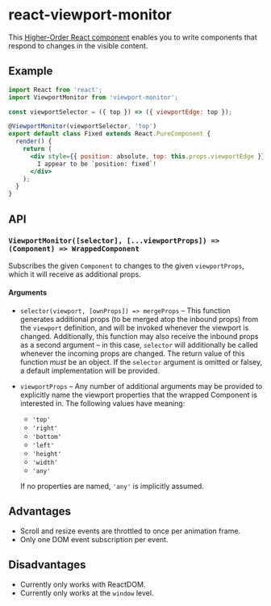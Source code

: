 # react-viewport-monitor

This [Higher-Order React component][HOC] enables you to write components that
respond to changes in the visible content.

## Example

``` jsx
import React from 'react';
import ViewportMonitor from 'viewport-monitor';

const viewportSelector = ({ top }) => ({ viewportEdge: top });

@ViewportMonitor(viewportSelector, 'top')
export default class Fixed extends React.PureComponent {
  render() {
    return (
      <div style={{ position: absolute, top: this.props.viewportEdge }}>
        I appear to be `position: fixed`!
      </div>
    );
  }
}
```

## API

### `ViewportMonitor([selector], [...viewportProps]) => (Component) => WrappedComponent`

Subscribes the given `Component` to changes to the given `viewportProps`, which
it will receive as additional props.

#### Arguments

* `selector(viewport, [ownProps]) => mergeProps` – This function generates
  additional props (to be merged atop the inbound props) from the `viewport`
  definition, and will be invoked whenever the viewport is changed.
  Additionally, this function may also receive the inbound props as a second
  argument – in this case, `selector` will additionally be called whenever the
  incoming props are changed.  The return value of this function *must* be an
  object.  If the `selector` argument is omitted or falsey, a default
  implementation will be provided.

* `viewportProps` – Any number of additional arguments may be provided to
  explicitly name the viewport properties that the wrapped Component is
  interested in.  The following values have meaning:

  * `'top'`
  * `'right'`
  * `'bottom'`
  * `'left'`
  * `'height'`
  * `'width'`
  * `'any'`

  If no properties are named, `'any'` is implicitly assumed.

## Advantages

* Scroll and resize events are throttled to once per animation frame.
* Only one DOM event subscription per event.

## Disadvantages

* Currently only works with ReactDOM.
* Currently only works at the `window` level.

[HOC]: https://facebook.github.io/react/docs/higher-order-components.html
